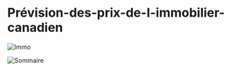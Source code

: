 # Prévision-des-prix-de-l-immobilier-canadien

![Immo](https://github.com/MarvinLaurac/Prevision-des-prix-de-l-immobilier-canadien/assets/152433361/f1c88d60-3ddd-4cf4-b8fe-f98322bfb2cd)

![Sommaire](https://github.com/MarvinLaurac/Prevision-des-prix-de-l-immobilier-canadien/assets/152433361/0e16b95b-d1a2-4230-a2fa-c9c4347c5715)


